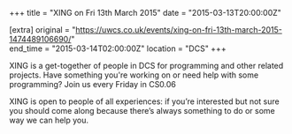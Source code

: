+++
title = "XING on Fri 13th March 2015"
date = "2015-03-13T20:00:00Z"

[extra]
original = "https://uwcs.co.uk/events/xing-on-fri-13th-march-2015-1474489106690/"    
end_time = "2015-03-14T02:00:00Z"
location = "DCS"
+++

XING is a get-together of people in DCS for programming and other related projects. Have something you're working on or need help with some programming? Join us every Friday in CS0.06

XING is open to people of all experiences: if you’re interested but not sure you should come along because there’s always something to do or some way we can help you.

